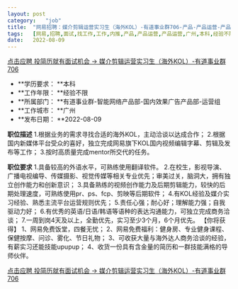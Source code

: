 ```yaml
---
layout:	post
category:	"job"
title:	"网易招聘：媒介剪辑运营实习生（海外KOL）-有道事业群706-产品-产品运营-产品运营-广州本科经验不限"
tags:	[网易,招聘,面试,找工作,工作,内推,产品,产品运营,产品运营,广州,本科,经验不限]
date:	2022-08-09
---
```


[点击应聘 投简历就有面试机会 -> 媒介剪辑运营实习生（海外KOL）-有道事业群706](http://mobile.bole.netease.com/bole/boleDetail?id=39048&employeeId=346f03c3cda5f04c&key=all)



- **学历要求： **本科
- **工作年限： **经验不限
- **所属部门： **有道事业群-智能网络产品部-国内效果广告产品部-运营组
- **工作城市： **广州
- **发布日期： **2022-08-09



**职位描述**
1.根据业务的需求寻找合适的海外KOL，主动洽谈以达成合作；
2.根据国内新媒体平台受众的喜好，独立完成网易旗下KOL国内视频编辑字幕、剪辑及发布等工作；
3.按时高质量完成mentor所交代的任务。



**职位要求**
1.具备较高的外语水平，可熟练使用翻译软件。
2.在校生，影视导演、广播电视编导、传媒摄影、视觉传媒等相关专业优先；审美过关，脑洞大，拥有独立创作能力和创新意识；
3.具备熟练的视频创作能力及后期剪辑能力，较快的后期处理速度，可熟练使用pr、ps、fcp、剪映等后期软件；
4.有KOL经验及媒介实习经验、熟悉主流平台运营规则优先；
5.责任心强；耐心好；理解能力强；自我驱动力好；
6.有优秀的英语/日语/韩语等语种的表达沟通能力，可独立完成商务洽谈；
7.一周到岗4天及以上，全勤优先，实习至少3个月，6个月优先。
【你将获得】
1、网易免费饭堂，四餐无忧；
2、网易免费福利：健身房、专业健身课程、保健按摩、问诊、雾化、节日礼物；
3、可收获大量与海外达人商务洽谈的经验，有薪实习还能技能upupup；
4、收货一份具有含金量的简历和一群技能满格的导师伙伴。



[点击应聘 投简历就有面试机会 -> 媒介剪辑运营实习生（海外KOL）-有道事业群706](http://mobile.bole.netease.com/bole/boleDetail?id=39048&employeeId=346f03c3cda5f04c&key=all)